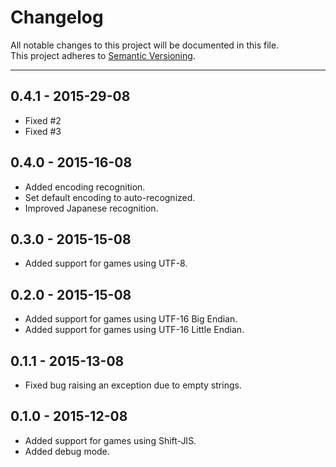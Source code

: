 # Changelog

All notable changes to this project will be documented in this file.  
This project adheres to [Semantic Versioning](http://semver.org/).


***

## 0.4.1 - 2015-29-08
- Fixed #2
- Fixed #3

## 0.4.0 - 2015-16-08
- Added encoding recognition.
- Set default encoding to auto-recognized.
- Improved Japanese recognition.

## 0.3.0 - 2015-15-08
- Added support for games using UTF-8.

## 0.2.0 - 2015-15-08
- Added support for games using UTF-16 Big Endian.
- Added support for games using UTF-16 Little Endian.

## 0.1.1 - 2015-13-08
- Fixed bug raising an exception due to empty strings.

## 0.1.0 - 2015-12-08
- Added support for games using Shift-JIS.
- Added debug mode.